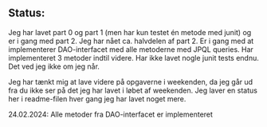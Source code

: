 ## Status:

Jeg har lavet part 0 og part 1 (men har kun testet én metode med junit) og er i gang med part 2. 
Jeg har nået ca. halvdelen af part 2. Er i gang med at implementerer DAO-interfacet med alle
metoderne med JPQL queries. Har implementeret 3 metoder indtil videre. Har ikke lavet nogle junit tests
endnu. Det ved jeg ikke om jeg når. 

Jeg har tænkt mig at lave videre på opgaverne i weekenden, da jeg går ud fra du ikke ser på det jeg har lavet 
i løbet af weekenden. Jeg laver en status her i readme-filen hver gang jeg har lavet noget mere.  


24.02.2024: Alle metoder fra DAO-interfacet er implementeret
